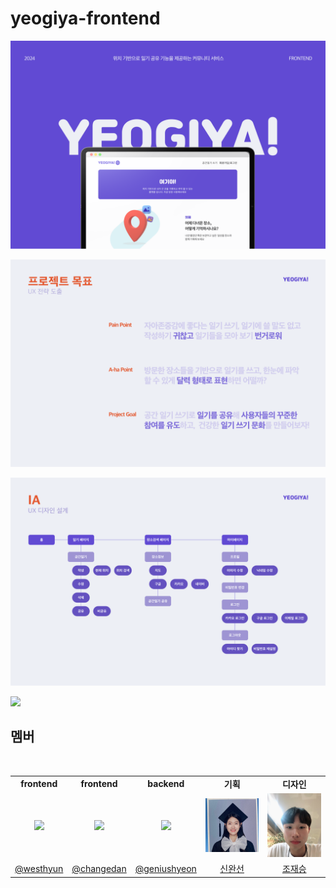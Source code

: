 # yeogiya-frontend

![ServiceOutline](./public/images/readme-service_outline.svg)

![ProjectGoal](./public/images/readme-project_goal.svg)

![IA](./public/images/readme-ia.svg)

<img src="https://github.com/user-attachments/assets/045e1f7b-d717-4d6a-9542-b20f9c28a63b" width='830'/>

## 멤버

<table>
    <tr align=center>
        <td><B>frontend<B></td>
        <td><B>frontend<B></td>
        <td><B>backend<B></td>
        <td><B>기획<B></td>
        <td><B>디자인<B></td>
    </tr>
    <tr align=center>
        <td><img src="https://avatars.githubusercontent.com/u/90893579?s=200&v=4" width=200 /></td>
        <td><img src="https://avatars.githubusercontent.com/u/90893596?s=200&v=4" width=200 /></td>
        <td><img src="https://avatars.githubusercontent.com/u/52127637?v=4" width=200 /></td>
        <td><img src='./public/images/readme-wansun.jpeg'  width=200 /></td>
        <td><img src='./public/images/readme-designer.jpeg'  width=200 /></td>
    </tr>
    <tr align=center>
        <td><a href="https://github.com/westhyun">@westhyun</a></td>
        <td><a href="https://github.com/changedan">@changedan</a></td>
        <td><a href="https://github.com/geniushyeon">@geniushyeon</a></td>
        <td><a href="https://www.linkedin.com/in/완선-신-874b71207">신완선</a></td>
        <td><a href="mailto:fcjscho97@gmail.com">조재승</a></td>
    </tr>
</table>

